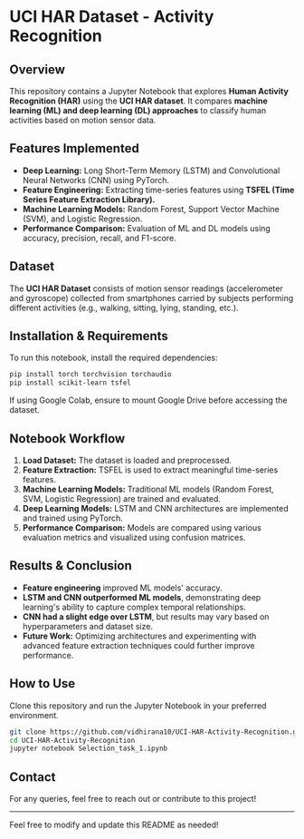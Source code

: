 # UCI HAR Dataset - Activity Recognition

## Overview
This repository contains a Jupyter Notebook that explores **Human Activity Recognition (HAR)** using the **UCI HAR dataset**. It compares **machine learning (ML) and deep learning (DL) approaches** to classify human activities based on motion sensor data.

## Features Implemented
- **Deep Learning:** Long Short-Term Memory (LSTM) and Convolutional Neural Networks (CNN) using PyTorch.
- **Feature Engineering:** Extracting time-series features using **TSFEL (Time Series Feature Extraction Library).**
- **Machine Learning Models:** Random Forest, Support Vector Machine (SVM), and Logistic Regression.
- **Performance Comparison:** Evaluation of ML and DL models using accuracy, precision, recall, and F1-score.

## Dataset
The **UCI HAR Dataset** consists of motion sensor readings (accelerometer and gyroscope) collected from smartphones carried by subjects performing different activities (e.g., walking, sitting, lying, standing, etc.).

## Installation & Requirements
To run this notebook, install the required dependencies:
```bash
pip install torch torchvision torchaudio
pip install scikit-learn tsfel
```
If using Google Colab, ensure to mount Google Drive before accessing the dataset.

## Notebook Workflow
1. **Load Dataset:** The dataset is loaded and preprocessed.
2. **Feature Extraction:** TSFEL is used to extract meaningful time-series features.
3. **Machine Learning Models:** Traditional ML models (Random Forest, SVM, Logistic Regression) are trained and evaluated.
4. **Deep Learning Models:** LSTM and CNN architectures are implemented and trained using PyTorch.
5. **Performance Comparison:** Models are compared using various evaluation metrics and visualized using confusion matrices.

## Results & Conclusion
- **Feature engineering** improved ML models' accuracy.
- **LSTM and CNN outperformed ML models**, demonstrating deep learning's ability to capture complex temporal relationships.
- **CNN had a slight edge over LSTM**, but results may vary based on hyperparameters and dataset size.
- **Future Work:** Optimizing architectures and experimenting with advanced feature extraction techniques could further improve performance.

## How to Use
Clone this repository and run the Jupyter Notebook in your preferred environment.
```bash
git clone https://github.com/vidhirana10/UCI-HAR-Activity-Recognition.git
cd UCI-HAR-Activity-Recognition
jupyter notebook Selection_task_1.ipynb
```



## Contact
For any queries, feel free to reach out or contribute to this project!

---
Feel free to modify and update this README as needed!


